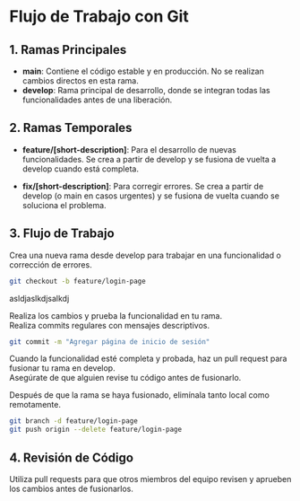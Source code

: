 
# Flujo de Trabajo con Git

## 1. Ramas Principales

- **main**: Contiene el código estable y en producción. No se realizan cambios directos en esta rama.  
- **develop**: Rama principal de desarrollo, donde se integran todas las funcionalidades antes de una liberación.

## 2. Ramas Temporales

- **feature/[short-description]**: Para el desarrollo de nuevas funcionalidades. Se crea a partir de develop y se fusiona de vuelta a develop cuando está completa.

- **fix/[short-description]**: Para corregir errores. Se crea a partir de develop (o main en casos urgentes) y se fusiona de vuelta cuando se soluciona el problema.

## 3. Flujo de Trabajo

Crea una nueva rama desde develop para trabajar en una funcionalidad o corrección de errores.

```bash
git checkout -b feature/login-page
```

asldjaslkdjsalkdj

Realiza los cambios y prueba la funcionalidad en tu rama.  
Realiza commits regulares con mensajes descriptivos.

```bash
git commit -m "Agregar página de inicio de sesión"
```

Cuando la funcionalidad esté completa y probada, haz un pull request para fusionar tu rama en develop.  
Asegúrate de que alguien revise tu código antes de fusionarlo.


Después de que la rama se haya fusionado, elimínala tanto local como remotamente.  

```bash
git branch -d feature/login-page
git push origin --delete feature/login-page
```

## 4. Revisión de Código

Utiliza pull requests para que otros miembros del equipo revisen y aprueben los cambios antes de fusionarlos.
